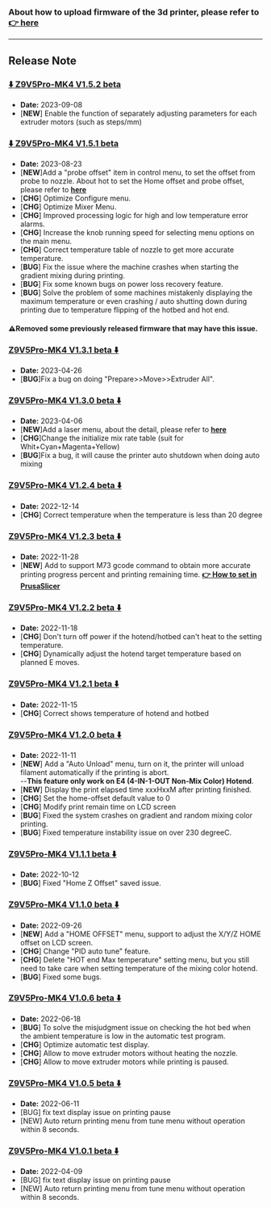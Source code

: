 ### About how to upload firmware of the 3d printer, please refer to [:point_right: here](https://github.com/ZONESTAR3D/Firmware/tree/master/Z9/Z9V5/bin#how-to-upload-firmware-to-z9v5pro)

----
## Release Note
### [:arrow_down: Z9V5Pro-MK4 V1.5.2 beta ](./Z9V5ProMK4_V1_5_2.zip)
- **Date:** 2023-09-08
- [**NEW**] Enable the function of separately adjusting parameters for each extruder motors (such as steps/mm)      

### [:arrow_down: Z9V5Pro-MK4 V1.5.1 beta ](./Z9V5ProMK4_V1_5_1.zip)
- **Date:** 2023-08-23
- [**NEW**]Add a "probe offset" item in control menu, to set the offset from probe to nozzle.
About hot to set the Home offset and probe offset, please refer to [**here**](https://github.com/ZONESTAR3D/Document-and-User-Guide/tree/master/common/set_offset.md)
- [**CHG**] Optimize Configure menu.
- [**CHG**] Optimize Mixer Menu.
- [**CHG**] Improved processing logic for high and low temperature error alarms.
- [**CHG**] Increase the knob running speed for selecting menu options on the main menu.
- [**CHG**] Correct temperature table of nozzle to get more accurate temperature.
- [**BUG**] Fix the issue where the machine crashes when starting the gradient mixing during printing.     
- [**BUG**] Fix some known bugs on power loss recovery feature.
- [**BUG**] Solve the problem of some machines mistakenly displaying the maximum temperature or even crashing / auto shutting down during printing due to temperature flipping of the hotbed and hot end.
#### :warning:Removed some previously released firmware that may have this issue.

### [Z9V5Pro-MK4 V1.3.1 beta :arrow_down:](./Z9V5ProMK4_V1_3_1.zip)
- **Date:** 2023-04-26
- [**BUG**]Fix a bug on doing "Prepare>>Move>>Extruder All".

### [Z9V5Pro-MK4 V1.3.0 beta :arrow_down:](./Z9V5ProMK4_V1_3_0.zip)
- **Date:** 2023-04-06
- [**NEW**]Add a laser menu, about the detail, please refer to [**here**](https://github.com/ZONESTAR3D/Upgrade-kit-guide/tree/main/Laser_Engraving#two-turn-on-the-laser-engine-feature)
- [**CHG**]Change the initialize mix rate table (suit for Whit+Cyan+Magenta+Yellow)
- [**BUG**]Fix a bug, it will cause the printer auto shutdown when doing auto mixing

### [Z9V5Pro-MK4 V1.2.4 beta :arrow_down:](./Z9V5ProMK4_V1_2_4.zip)
- **Date:** 2022-12-14
- [**CHG**] Correct temperature when the temperature is less than 20 degree

### [Z9V5Pro-MK4 V1.2.3 beta :arrow_down:](./Z9V5Pro-MK4_V1_2_3_beta.zip)
- **Date:** 2022-11-28
- [**NEW**] Add to support M73 gcode command to obtain more accurate printing progress percent and printing remaining time. **[:point_right: How to set in PrusaSlicer](M73_PrusaSlicer.jpg)**

### [Z9V5Pro-MK4 V1.2.2 beta :arrow_down:](./Z9V5ProMK4_V1_2_2.zip)
- **Date:** 2022-11-18
- [**CHG**] Don't turn off power if the hotend/hotbed can't heat to the setting temperature.
- [**CHG**] Dynamically adjust the hotend target temperature based on planned E moves.

### [Z9V5Pro-MK4 V1.2.1 beta :arrow_down:](./Z9V5ProMK4_V1_2_1.zip)
- **Date:** 2022-11-15
- [**CHG**] Correct shows temperature of hotend and hotbed

### [Z9V5Pro-MK4 V1.2.0 beta :arrow_down:](./Z9V5ProMK4_V1_2_0.zip)
- **Date:** 2022-11-11
- [**NEW**] Add a "Auto Unload" menu, turn on it, the printer will unload filament automatically if the printing is abort.    
  --**This feature only work on E4 (4-IN-1-OUT Non-Mix Color) Hotend**.   
- [**NEW**] Display the print elapsed time xxxHxxM after printing finished.
- [**CHG**] Set the home-offset default value to 0
- [**CHG**] Modify print remain time on LCD screen
- [**BUG**] Fixed the system crashes on gradient and random mixing color printing.
- [**BUG**] Fixed temperature instability issue on over 230 degreeC.

### [Z9V5Pro-MK4 V1.1.1 beta :arrow_down:](./Z9V5ProMK4_V1_1_1.zip)
- **Date:** 2022-10-12
- [**BUG**] Fixed "Home Z Offset" saved issue.

### [Z9V5Pro-MK4 V1.1.0 beta :arrow_down:](./Z9V5ProMK4_V1_1_0.zip)
- **Date:** 2022-09-26
- [**NEW**] Add a "HOME OFFSET" menu, support to adjust the X/Y/Z HOME offset on LCD screen.
- [**CHG**] Change "PID auto tune" feature.
- [**CHG**] Delete "HOT end Max temperature" setting menu, but you still need to take care when setting temperature of the mixing color hotend.
- [**BUG**] Fixed some bugs.

### [Z9V5Pro-MK4 V1.0.6 beta :arrow_down:](./Z9V5ProMK4_V1_0_6.zip)
- **Date:** 2022-06-18
- [**BUG**] To solve the misjudgment issue on checking the hot bed when the ambient temperature is low in the automatic test program.
- [**CHG**] Optimize automatic test display.
- [**CHG**] Allow to move extruder motors without heating the nozzle.
- [**CHG**] Allow to move extruder motors while printing is paused.

### [Z9V5Pro-MK4 V1.0.5 beta :arrow_down:](./Z9V5ProMK4_V1_0_5.zip)
- **Date:** 2022-06-11
- [BUG] fix text display issue on printing pause
- [NEW] Auto return printing menu from tune menu without operation within 8 seconds.

### [Z9V5Pro-MK4 V1.0.1 beta :arrow_down:](./Z9V5ProMK4_V1_0_1.zip)
- **Date:** 2022-04-09
- [BUG] fix text display issue on printing pause
- [NEW] Auto return printing menu from tune menu without operation within 8 seconds.





